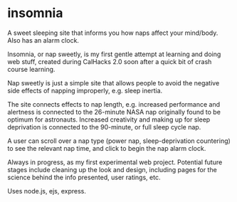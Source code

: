 # insomnia
A sweet sleeping site that informs you how naps affect your mind/body. Also has an alarm clock.

Insomnia, or nap sweetly, is my first gentle attempt at learning and doing web stuff, created 
during CalHacks 2.0 soon after a quick bit of crash course learning.

Nap sweetly is just a simple site that allows people to avoid the negative side effects of napping
improperly, e.g. sleep inertia. 

The site connects effects to nap length, e.g. increased performance and alertness is connected
to the 26-minute NASA nap originally found to be optimum for astronauts. Increased creativity and making up for sleep
deprivation is connected to the 90-minute, or full sleep cycle nap. 

A user can scroll over a nap type (power nap, sleep-deprivation countering) to see the relevant nap time, 
and click to begin the nap alarm clock.

Always in progress, as my first experimental web project. Potential future stages include cleaning up the look and design,
including pages for the science behind the info presented, user ratings, etc. 

Uses node.js, ejs, express.

